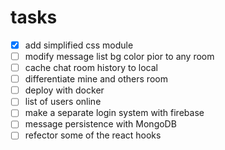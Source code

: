 # tasks
 - [x] add simplified css module
 - [ ] modify message list bg color pior to any room
 - [ ] cache chat room history to local
 - [ ] differentiate mine and others room
 - [ ] deploy with docker
 - [ ] list of users online
 - [ ] make a separate login system with firebase
 - [ ] message persistence with MongoDB
 - [ ] refector some of the react hooks
